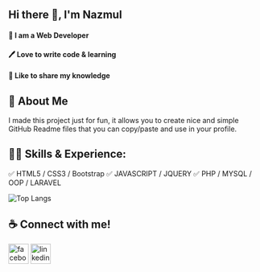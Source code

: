 ## Hi there 👋, I'm Nazmul
#### 👑 I am a Web Developer
#### 🖊️ Love to write code & learning
#### 🎤 Like to share my knowledge

## 🚀 About Me 
I made this project just for fun, it allows you to create nice and simple GitHub Readme files that you can copy/paste and use in your profile.
## 👨‍💻 Skills & Experience:

✅ HTML5 / CSS3 / Bootstrap
✅ JAVASCRIPT / JQUERY
✅ PHP / MYSQL / OOP / LARAVEL


![Top Langs](https://github-readme-stats.vercel.app/api/top-langs/?username=anuraghazra&hide_progress=true)


## ☕ Connect with me!


[<img src='https://cdn.jsdelivr.net/npm/simple-icons@3.0.1/icons/facebook.svg' alt='facebook' height='40'>](nazmul.nahid998)  [<img src='https://cdn.jsdelivr.net/npm/simple-icons@3.0.1/icons/linkedin.svg' alt='linkedin' height='40'>](mdnazmul1998) 


